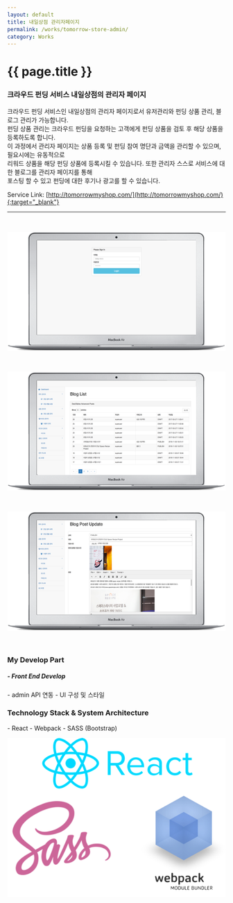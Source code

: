 ```yaml
---
layout: default
title: 내일상점 관리자페이지
permalink: /works/tomorrow-store-admin/
category: Works
---
```


# {{ page.title }}

### 크라우드 펀딩 서비스 내일상점의 관리자 페이지

크라우드 펀딩 서비스인 내일상점의 관리자 페이지로서 유저관리와 펀딩 상품 관리, 블로그 관리가 가능합니다.  
펀딩 상품 관리는 크라우드 펀딩을 요청하는 고객에게 펀딩 상품을 검토 후 해당 상품을 등록하도록 합니다.  
이 과정에서 관리자 페이지는 상품 등록 및 펀딩 참여 명단과 금액을 관리할 수 있으며, 필요시에는 유동적으로  
리워드 상품을 해당 펀딩 상품에 등록시킬 수 있습니다. 또한 관리자 스스로 서비스에 대한 블로그를 관리자 페이지를 통해  
포스팅 할 수 있고 펀딩에 대한 후기나 광고를 할 수 있습니다.

Service Link: [http://tomorrowmyshop.com/](http://tomorrowmyshop.com/){:target="_blank"}

---
<br>
<p align="center"><img src="/img/tomorrow_store_admin/tomorrow_store_admin1.png" alt="tomorrow_store_admin" class="img-responsive"/></p>
<br>
<p align="center"><img src="/img/tomorrow_store_admin/tomorrow_store_admin2.png" alt="tomorrow_store_admin" class="img-responsive"/></p>
<br>
<p align="center"><img src="/img/tomorrow_store_admin/tomorrow_store_admin3.png" alt="tomorrow_store_admin" class="img-responsive"/></p>
<br>

<h3 class="section">My Develop Part</h3>
<h5> - Front End Develop</h5>
- admin API 연동
- UI 구성 및 스타일

<h3 class="section">Technology Stack & System Architecture</h3>
- React
- Webpack
- SASS (Bootstrap)

<p align="center"><img src="/img/tomorrow_store_admin/tomorrow_store_admin_a.png" alt="antenna" class="img-responsive"/></p>
